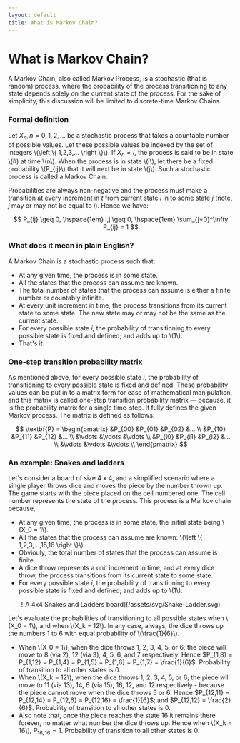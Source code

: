 ```yaml
---
layout: default
title: What is Markov Chain? 
---
```


# What is Markov Chain?

A Markov Chain, also called Markov Process, is a stochastic (that is random) process, where the probability of the process transitioning to any state depends solely on the current state of the process. For the sake of simplicity, this discussion will be limited to discrete-time Markov Chains.

### Formal definition
Let $X_n, n=0,1,2,...$ be a  stochastic process that takes a countable number of possible values. Let these possible values be indexed by the set of integers \\(\left \\{ 1,2,3,... \right \\}\\). If $X_{n}=i$, the process is said to be in state \\(i\\) at time \\(n\\). When the process is in state \\(i\\), let there be a fixed probability \\(P_{ij}\\) that it will next be in state \\(j\\). Such a stochastic process is called a Markov Chain.

Probabilities are always non-negative and the process must make a transition at every increment in $t$ from current state $i$ in to some state $j$ (note, $j$ may or may not be equal to $i$). Hence we have:

<div align="center">
$$ P_{ij} \geq 0, \hspace{1em} i,j \geq 0, \hspace{1em} \sum_{j=0}^\infty P_{ij} = 1 $$
</div>

### What does it mean in plain English?
A Markov Chain is a stochastic process such that:
- At any given time, the process is in some state.
- All the states that the process can assume are known.
- The total number of states that the process can assume is either a finite number or countably infinite.
- At every unit increment in time, the process transitions from its current state to some state. The new state may or may not be the same as the current state.
- For every possible state $i$, the probability of transitioning to every possible state is fixed and defined; and adds up to \\(1\\).
- That's it.


### One-step transition probability matrix
As mentioned above, for every possible state $i$, the probability of transitioning to every possible state is fixed and defined. These probability values can be put in to a matrix form for ease of mathematical manipulation, and this matrix is called one-step transition probability matrix &mdash; because, it is the probability matrix for a single time-step. It fully defines the given Markov process. The matrix is defined as follows:

<div align="center">
$$ \textbf{P} = \begin{pmatrix}
 &P_{00}  &P_{01}  &P_{02}  &... \\
 &P_{10}  &P_{11}  &P_{12}  &... \\
 &\vdots  &\vdots  &\vdots \\
 &P_{i0}  &P_{i1}  &P_{i2}  &... \\
 &\vdots  &\vdots  &\vdots \\
\end{pmatrix}
$$
</div>

### An example: Snakes and ladders
Let's consider a board of size 4 x 4, and a simplified scenario where a single player throws dice and moves the piece by the number thrown up. The game starts with the piece placed on the cell numbered one. The cell number represents the state of the process. This process is a Markov chain because,
- At any given time, the process is in some state, the initial state being \\(X_0 = 1\\).
- All the states that the process can assume are known: \\(\left \\{ 1,2,3,...,15,16 \right \\}\\)
- Obviouly, the total number of states that the process can assume is finite.
- A dice throw represents a unit increment in time, and at every dice throw, the process transitions from its current state to some state.
- For every possible state $i$, the probability of transitioning to every possible state is fixed and defined; and adds up to \\(1\\).

<div align="center">
![A 4x4 Snakes and Ladders board](/assets/svg/Snake-Ladder.svg)
</div>

Let's evaluate the probabilities of transitioning to all possible states when \\(X_0 = 1\\), and when \\(X_k = 12\\). In any case, always, the dice throws up the numbers 1 to 6 with equal probability of \\(\frac{1}{6}\\).
- When \\(X_0 = 1\\), when the dice throws 1, 2, 3, 4, 5, or 6; the piece will move to 8 (via 2), 12 (via 3), 4, 5, 6, and 7 respectively. Hence $P_{1,8} = P_{1,12} = P_{1,4} = P_{1,5} = P_{1,6} = P_{1,7} = \frac{1}{6}$. Probability of transition to all other states is 0.
- When \\(X_k = 12\\), when the dice throws 1, 2, 3, 4, 5, or 6; the piece will move to 11 (via 13), 14, 6 (via 15), 16, 12, and 12 respectively - because the piece cannot move when the dice throws 5 or 6. Hence $P_{12,11} = P_{12,14} = P_{12,6} = P_{12,16} = \frac{1}{6}$; and $P_{12,12} = \frac{2}{6}$. Probability of transition to all other states is 0.
- Also note that, once the piece reaches the state 16 it remains there forever, no matter what number the dice throws up. Hence when \\(X_k = 16\\), $P_{16,16} = 1$. Probability of transition to all other states is 0.

